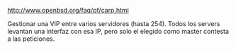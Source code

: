 http://www.openbsd.org/faq/pf/carp.html

Gestionar una VIP entre varios servidores (hasta 254).
Todos los servers levantan una interfaz con esa IP, pero solo el elegido como master contesta a las peticiones.

